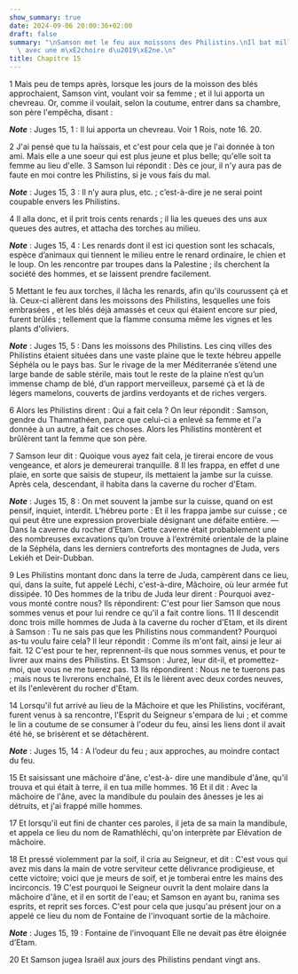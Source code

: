 ```yaml
---
show_summary: true
date: 2024-09-06 20:00:36+02:00
draft: false
summary: "\nSamson met le feu aux moissons des Philistins.\nIl bat mille Philistins\
  \ avec une m\xE2choire d\u2019\xE2ne.\n"
title: Chapitre 15
---
```





1 Mais peu de temps après, lorsque les jours de la moisson des blés approchaient, Samson vint, voulant voir sa femme ; et il lui apporta un chevreau. Or, comme il voulait, selon la coutume, entrer dans sa chambre, son père l'empêcha, disant :

***Note*** :  Juges 15, 1 : Il lui apporta un chevreau. Voir 1 Rois, note 16. 20.

2 J'ai pensé que tu la haïssais, et c'est pour cela que je l'ai donnée à ton ami. Mais elle a une soeur qui est plus jeune et plus belle; qu'elle soit ta femme au lieu d'elle. 3 Samson lui répondit : Dès ce jour, il n'y aura pas de faute en moi contre les Philistins, si je vous fais du mal.

***Note*** :  Juges 15, 3 : Il n’y aura plus, etc. ; c’est-à-dire je ne serai point coupable envers les Philistins.


4 Il alla donc, et il prit trois cents renards ; il lia les queues des uns aux queues des autres, et attacha des torches au milieu.

***Note*** :  Juges 15, 4 : Les renards dont il est ici question sont les schacals, espèce d’animaux qui tiennent le milieu entre le renard ordinaire, le chien et le loup. On les rencontre par troupes dans la Palestine ; ils cherchent la société des hommes, et se laissent prendre facilement.

5 Mettant le feu aux torches, il lâcha les renards, afin qu'ils courussent çà et là. Ceux-ci allèrent dans les moissons des Philistins, lesquelles une fois embrasées , et les blés déjà amassés et ceux qui étaient encore sur pied, furent brûlés ; tellement que la flamme consuma même les vignes et les plants d'oliviers.

***Note*** :  Juges 15, 5 : Dans les moissons des Philistins. Les cinq villes des Philistins étaient situées dans une vaste plaine que le texte hébreu appelle Séphéla ou le pays bas. Sur le rivage de la mer Méditerranée s’étend une large bande de sable stérile, mais tout le reste de la plaine n’est qu’un immense champ de blé, d’un rapport merveilleux, parsemé çà et là de légers mamelons, couverts de jardins verdoyants et de riches vergers.

6 Alors les Philistins dirent : Qui a fait cela ? On leur répondit : Samson, gendre du Thamnathéen, parce que celui-ci a enlevé sa femme et l'a donnée à un autre, a fait ces choses. Alors les Philistins montèrent et brûlèrent tant la femme que son père.

7 Samson leur dit : Quoique vous ayez fait cela, je tirerai encore de vous vengeance, et alors je demeurerai tranquille. 8 Il les frappa, en effet d une plaie, en sorte que saisis de stupeur, ils mettaient la jambe sur la cuisse. Après cela, descendant, il habita dans la caverne du rocher d'Etam.

***Note*** :  Juges 15, 8 : On met souvent la jambe sur la cuisse, quand on est pensif, inquiet, interdit. L’hébreu porte : Et il les frappa jambe sur cuisse ; ce qui peut être une expression proverbiale désignant une défaite entière. ― Dans la caverne du rocher d’Etam. Cette caverne était probablement une des nombreuses excavations qu’on trouve à l’extrémité orientale de la plaine de la Séphéla, dans les derniers contreforts des montagnes de Juda, vers Lekiéh et Deir-Dubban.


9 Les Philistins montant donc dans la terre de Juda, campèrent dans ce lieu, qui, dans la suite, fut appelé Léchi, c'est-à-dire, Mâchoire, où leur armée fut dissipée. 10 Des hommes de la tribu de Juda leur dirent : Pourquoi avez-vous monté contre nous? Ils répondirent: C'est pour lier Samson que nous sommes venus et pour lui rendre ce qu'il a fait contre lions. 11 Il descendit donc trois mille hommes de Juda à la caverne du rocher d'Etam, et ils dirent à Samson : Tu ne sais pas que les Philistins nous commandent? Pourquoi as-tu voulu faire cela? Il leur répondit : Comme ils m'ont fait, ainsi je leur ai fait. 12 C'est pour te her, reprennent-ils que nous sommes venus, et pour te livrer aux mains des Philistins. Et Samson : Jurez, leur dit-il, et promettez-moi, que vous ne me tuerez pas. 13 Ils répondirent : Nous ne te tuerons pas ; mais nous te livrerons enchaîné, Et ils le lièrent avec deux cordes neuves, et ils l'enlevèrent du rocher d'Etam.


14 Lorsqu'il fut arrivé au lieu de la Mâchoire et que les Philistins, vociférant, furent venus à sa rencontre, l'Esprit du Seigneur s'empara de lui ; et comme le lin a coutume de se consumer à l'odeur du feu, ainsi les liens dont il avait été hé, se brisèrent et se détachèrent.

***Note*** :  Juges 15, 14 : A l’odeur du feu ; aux approches, au moindre contact du feu.

15 Et saisissant une mâchoire d'âne, c'est-à- dire une mandibule d'âne, qu'il trouva et qui était à terre, il en tua mille hommes. 16 Et il dit : Avec la mâchoire de l'âne, avec la mandibule du poulain des ânesses je les ai détruits, et j'ai frappé mille hommes.


17 Et lorsqu'il eut fini de chanter ces paroles, il jeta de sa main la mandibule, et appela ce lieu du nom de Ramathléchi, qu'on interprète par Elévation de mâchoire.


18 Et pressé violemment par la soif, il cria au Seigneur, et dit : C'est vous qui avez mis dans la main de votre serviteur cette délivrance prodigieuse, et cette victoire; voici que je meurs de soif, et je tomberai entre les mains des incirconcis. 19 C'est pourquoi le Seigneur ouvrit la dent molaire dans la mâchoire d'âne, et il en sortit de l'eau; et Samson en ayant bu, ranima ses esprits, et reprit ses forces. C'est pour cela que jusqu'au présent jour on a appelé ce lieu du nom de Fontaine de l'invoquant sortie de la mâchoire.

***Note*** :  Juges 15, 19 : Fontaine de l’invoquant Elle ne devait pas être éloignée d’Etam.


20 Et Samson jugea Israël aux jours des Philistins pendant vingt ans.

